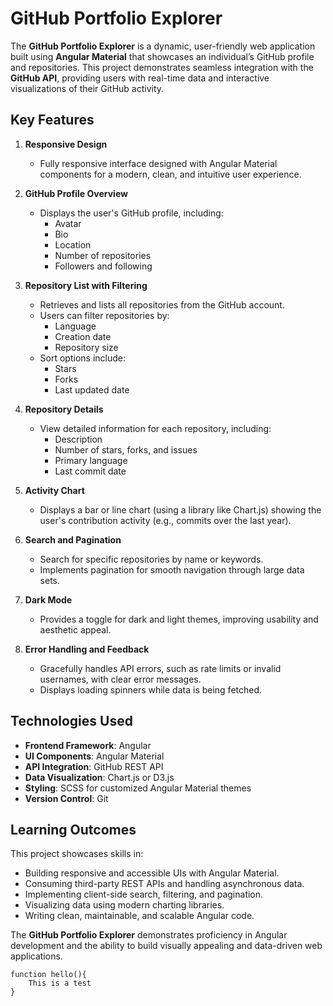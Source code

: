 # GitHub Portfolio Explorer

The **GitHub Portfolio Explorer** is a dynamic, user-friendly web application built using **Angular Material** that showcases an individual’s GitHub profile and repositories. This project demonstrates seamless integration with the **GitHub API**, providing users with real-time data and interactive visualizations of their GitHub activity.

## Key Features

1. **Responsive Design**  
   - Fully responsive interface designed with Angular Material components for a modern, clean, and intuitive user experience.

2. **GitHub Profile Overview**  
   - Displays the user's GitHub profile, including:
     - Avatar  
     - Bio  
     - Location  
     - Number of repositories  
     - Followers and following  

3. **Repository List with Filtering**  
   - Retrieves and lists all repositories from the GitHub account.  
   - Users can filter repositories by:
     - Language  
     - Creation date  
     - Repository size  
   - Sort options include:
     - Stars  
     - Forks  
     - Last updated date  

4. **Repository Details**  
   - View detailed information for each repository, including:
     - Description  
     - Number of stars, forks, and issues  
     - Primary language  
     - Last commit date  

5. **Activity Chart**  
   - Displays a bar or line chart (using a library like Chart.js) showing the user's contribution activity (e.g., commits over the last year).

6. **Search and Pagination**  
   - Search for specific repositories by name or keywords.  
   - Implements pagination for smooth navigation through large data sets.

7. **Dark Mode**  
   - Provides a toggle for dark and light themes, improving usability and aesthetic appeal.

8. **Error Handling and Feedback**  
   - Gracefully handles API errors, such as rate limits or invalid usernames, with clear error messages.  
   - Displays loading spinners while data is being fetched.

## Technologies Used

- **Frontend Framework**: Angular  
- **UI Components**: Angular Material  
- **API Integration**: GitHub REST API  
- **Data Visualization**: Chart.js or D3.js  
- **Styling**: SCSS for customized Angular Material themes  
- **Version Control**: Git  

## Learning Outcomes

This project showcases skills in:  
- Building responsive and accessible UIs with Angular Material.  
- Consuming third-party REST APIs and handling asynchronous data.  
- Implementing client-side search, filtering, and pagination.  
- Visualizing data using modern charting libraries.  
- Writing clean, maintainable, and scalable Angular code.  

The **GitHub Portfolio Explorer** demonstrates proficiency in Angular development and the ability to build visually appealing and data-driven web applications.

```
function hello(){
    This is a test
}



```